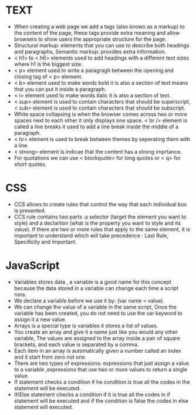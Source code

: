 # TEXT
* When creating a web page we add a tags (also known as a markup) to the content of the page, these tags provide extra meaning and allow browsers to show users the appropriate structure for the page.
* Structural markup: elements that you can use to describe both headings and paragraphs, Semantic markup: provides extra information.
* < h1> to < h6> elements used to add headings with a different text sizes where h1 is the biggest size.
* < p> element used to write a paragragh between the opening and closing tag of < p> element.
* < b> element used to make words bold it is also a section of text means that you can put it inside a paragraph.
* < i> element used to make words italic it is also a section of text.
* < sup> element is used to contain characters that should be superscript, < sub> element is used to contain characters that should be subscript.
* White space collapsing is when the browser comes across two or more spaces next to each other it only displays one space.
< br /> element is called a line breaks it used to add a line break inside the middle of a paragraph.
* < hr> element is used to break between themes by seperating them with a line.
* < strong> element is indicae that the content has a strong imprtance.
* For quotations we can use < blockquote> for long quotes or < q> for short quotes.
# CSS
* CCS allows to create rules that control the way that each individual box is presented.
* CCS rule contains two parts :a selector (target the element you want to style) and a declartion (what is the property you want to style and its value).
If there are two or more rules that apply to the same element, it is important to understand which will take precedence : Last Rule, Specificity and Important.
# JavaScript
* Variables stores data , a variable is a good name for this concept because the data stored in a variable can change each time a script runs.
* We declare a variable before we use it by: (var name = value).
* We can change the value of a variable in the same script, Once the variable has been created, you do not need to use the var keyword to assign it a new value.
* Arrays is a special type is variables it stores a list of values.
* You create an array and give it a name just like you would any other variable, The values are assigned to the array inside a pair of square brackets, and each value is separated by a comma.
* Each item in an array is automatically given a number called an index and it start from zero not one.
* There are two types of expressions: expressions that just assign a value to a variable ,expressions that use two or more values to return a single value.
* If statement checks a condition if he condition is true all the codes in the statement will be executed.
* If/Else statement checks a condition if it is true all the codes in if statement will be executed and if the condition is false the codes in else statement will executed.
